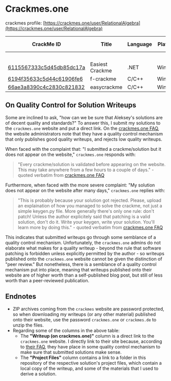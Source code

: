 
# Crackmes.one

crackmes profile: [https://crackmes.one/user/RelationalAlgebra](https://crackmes.one/user/RelationalAlgebra)

| __CrackMe ID__ | __Title__ | __Language__ |  __Platform__ | __Quality__ | __Difficulty__ | __Writeup (on__   | __Project Files__ |
|----------------|-----------|--------------|---------------|-------------|----------------|-------------------|-------------------|
|                |           |              |               |             |                | __crackmes.one)__ |                   |
| [6115567333c5d45db85dc17a](https://crackmes.one/crackme/6115567333c5d45db85dc17a) | Easiest Crackme | .NET | Windows | - | - | [here](https://crackmes.one/static/solution/61a33da033c5d413767c9c33.zip) | [here](./writeups/6115567333c5d45db85dc17a) |
| [6194f35633c5d44c61906fe6](https://crackmes.one/crackme/6194f35633c5d44c61906fe6) | f-crackme | C/C++ | Windows | - | - | [here](https://crackmes.one/static/solution/61bc2dff33c5d413767c9f2c.zip) | [here](./writeups/6194f35633c5d44c61906fe6) | 
| [66ae3a8390c4c2830c821832](https://crackmes.one/crackme/66ae3a8390c4c2830c821832) | easycrackme | C/C++ | Windows | - | - | _in progress_ | [here](./writeups/66ae3a8390c4c2830c821832) |

## On Quality Control for Solution Writeups

Some are inclined to ask, "how can we be sure that Aleksey's solutions are of decent quality and standards?" To answer this, I submit my solutions to the ``crackmes.one`` website and put a direct link. On the [crackmes.one FAQ](https://web.archive.org/web/20241117143438/https://crackmes.one/faq), the website administrators note that they have a quality control mechanism that only publishes good quality writeups, and rejects low quality writeups.

When faced with the complaint that: "I submitted a crackme/solution but it does not appear on the website," ``crackmes.one`` responds with:

> "Every crackme/solution is validated before appearing on the website. This may take anywhere from a few hours to a couple of days." - quoted verbatim from [crackmes.one FAQ](https://web.archive.org/web/20241117143438/https://crackmes.one/faq)

Furthermore, when faced with the more severe complaint: "My solution does not appear on the website after many days," ``crackmes.one`` replies with:

> "This is probably because your solution got rejected. Please, upload an explaination of how you managed to solve the crackme, not just a simple keygen.py file. More generally there's only one rule: don't patch! Unless the author explicitely said that patching is a valid solution, don't do it. Write your keygen, write your solution. You'll learn more by doing this." - quoted verbatim from [crackmes.one FAQ](https://web.archive.org/web/20241117143438/https://crackmes.one/faq)

This indicates that submitted writeups go through some semblance of a quality control mechanism. Unfortunately, the ``crackmes.one`` admins do not elaborate what makes for a quality writeup - beyond the rule that software patching is forbidden unless explicitly permitted by the author - so writeups published onto the ``crackmes.one`` website cannot be given the distinction of "peer review." But nonetheless, there is a semblance of a quality control mechanism put into place, meaning that writeups published onto their website are of higher worth than a self-published blog post, but still of less worth than a peer-reviewed publication.

## Endnotes

* ZIP archives coming from the ``crackmes`` website are password protected, so when downloading my writeups (or any other material) published onto their website, use the password ``crackmes.one`` or ``crackmes.de`` to unzip the files.
* Regarding some of the columns in the above table:
    * The __"Writeup (on crackmes.one)"__ column is a direct link to the ``crackmes.one`` website. I directly link to their site because, according to [their FAQ](https://web.archive.org/web/20241117143438/https://crackmes.one/faq), they have place in some quality control mechanism to make sure that submitted solutions make sense.
    * The __"Project Files"__ column contains a link to a folder in this repository of the respective solution's project files, which contain a local copy of the writeup, and some of the materials that I used to derive a solution.


